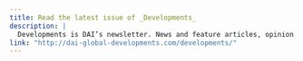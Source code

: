 ```yaml
---
title: Read the latest issue of _Developments_
description: |
  Developments is DAI’s newsletter. News and feature articles, opinion pieces, and interviews highlight DAI projects and offer insight into global development issues of the day.
link: "http://dai-global-developments.com/developments/"
---
```


